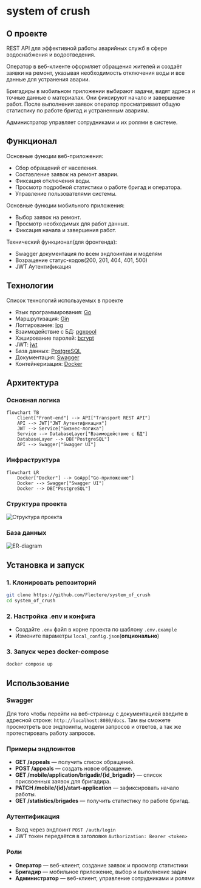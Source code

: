 # system of crush
## О проекте
REST API для эффективной работы аварийных служб в сфере водоснабжения и водоотведения.

Оператор в веб-клиенте оформляет обращения жителей и создаёт заявки на ремонт, указывая необходимость отключения воды и все данные для устранения аварии.

Бригадиры в мобильном приложении выбирают задачи, видят адреса и точные данные о материалах. Они фиксируют начало и завершение работ. После выполнения заявок оператор просматривает общую статистику по работе бригад и устраненным авариям.

Администратор управляет сотрудниками и их ролями в системе.
## Функционал
Основные функции веб-приложения:
- Сбор обращений от населения.
- Составление заявок на ремонт аварии.
- Фиксация отключения воды.
- Просмотр подробной статистики о работе бригад и оператора.
- Управление пользователями системы.

Основные функции мобильного приложения:
- Выбор заявок на ремонт.
- Просмотр необходимых для работ данных.
- Фиксация начала и завершения работ.

 Технический функционал(для фронтенда):
 - Swagger документация по всем эндпоинтам и моделям
 - Возращение статус-кодов(200, 201, 404, 401, 500)
 - JWT Аутентификация
## Технологии
Список технологий используемых в проекте
- Язык программирования: [Go](https://go.dev/)
- Маршрутизация: [Gin](https://github.com/gin-gonic/gin)
- Логгирование: [log](https://pkg.go.dev/log)
- Взаимодействие с БД: [pgxpool](https://pkg.go.dev/github.com/jackc/pgx/v4/pgxpool)
- Хэширование паролей: [bcrypt](https://pkg.go.dev/golang.org/x/crypto/bcrypt)
- JWT: [jwt](https://github.com/golang-jwt/jwt)
- База данных: [PostgreSQL](https://www.postgresql.org/)
- Документация: [Swagger](https://swagger.io/)
- Контейнеризация: [Docker](https://www.docker.com)
## Архитектура
### Основная логика
```mermaid
flowchart TB
    Client["Front-end"] --> API["Transport REST API"]
    API --> JWT["JWT Аутентификация"]
    JWT --> Service["Бизнес-логика"]
    Service --> DatabaseLayer["Взаимодействие с БД"]
    DatabaseLayer --> DB["PostgreSQL"]
    API --> Swagger["Swagger UI"]
```
### Инфраструктура
```mermaid
flowchart LR
    Docker["Docker"] --> GoApp["Go-приложение"]
    Docker --> Swagger["Swagger UI"]
    Docker --> DB["PostgreSQL"]
```
### Структура проекта
![Структура проекта](docs/project-struct.png)
### База данных
![ER-diagram](docs/ER-diagram.png)
## Установка и запуск
### 1. Клонировать репозиторий
```bash
git clone https://github.com/Flectere/system_of_crush
cd system_of_crush
```
### 2. Настройка .env и конфига
- Создайте `.env` файл в корне проекта по шаблону `.env.example`
- Измените параметры `local_config.json`(**опционально**)
### 3. Запуск через docker-compose
```bash
docker compose up
```
## Использование
### Swagger
 Для того чтобы перейти на веб-страницу с документацией введите в адресной строке: `http://localhost:8080/docs`. Там вы сможете просмотреть все эндпоинты, модели запросов и ответов, а так же протестировать работу запросов. 
### Примеры эндпоинтов
- **GET /appeals** — получить список обращений.
- **POST /appeals** — создать новое обращение.
- **GET /mobile/application/brigadir/{id_brigadir}** — список присвоенных заявок для бригадира.
- **PATCH /mobile/{id}/start-application** — зафиксировать начало работы.
- **GET /statistics/brigades** — получить статистику по работе бригад.
### Аутентификация
- Вход через эндпоинт `POST /auth/login`
- JWT токен передаётся в заголовке `Authorization: Bearer <token>`
### Роли
- **Оператор** — веб-клиент, создание заявок и просмотр статистики
- **Бригадир** — мобильное приложение, выбор и выполнение задач
- **Администратор** — веб-клиент, управление сотрудниками и ролями
